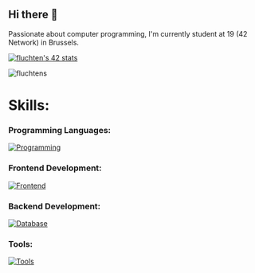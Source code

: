 ## Hi there 👋

Passionate about computer programming, I'm currently student at 19 (42 Network) in Brussels.

[![fluchten's 42 stats](https://badge42.vercel.app/api/v2/cla9eqlvf00400hldz1007lol/stats?cursusId=21&coalitionId=53)](https://github.com/JaeSeoKim/badge42)
<p align="left">
  <img src="https://github-readme-stats.vercel.app/api/top-langs?username=fluchtens&show_icons=true&locale=en&layout=compact&theme=github_dark" alt="fluchtens"/>
</p>

<h1 align="left">Skills:</h1>

<h3 align="left">Programming Languages:</h3>

[![Programming](https://skillicons.dev/icons?i=c,cpp,js,ts,lua)](https://skillicons.dev)

<h3 align="left">Frontend Development:</h3>

[![Frontend](https://skillicons.dev/icons?i=html,css,react,tailwind)](https://skillicons.dev)

<h3 align="left">Backend Development:</h3>

[![Database](https://skillicons.dev/icons?i=nest,prisma)](https://skillicons.dev)

<h3 align="left">Tools:</h3>

[![Tools](https://skillicons.dev/icons?i=git,github,docker,nginx,bash,vim,vscode,photoshop)](https://skillicons.dev)
